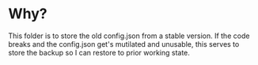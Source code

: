 # Why?
This folder is to store the old config.json from a stable version.
If the code breaks and the config.json get's mutilated and unusable, this serves to store the backup so I can restore to prior working state.